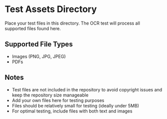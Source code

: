 # Test Assets Directory

Place your test files in this directory. The OCR test will process all supported files found here.

## Supported File Types

- Images (PNG, JPG, JPEG)
- PDFs

## Notes

- Test files are not included in the repository to avoid copyright issues and keep the repository size manageable
- Add your own files here for testing purposes
- Files should be relatively small for testing (ideally under 5MB)
- For optimal testing, include files with both text and images
